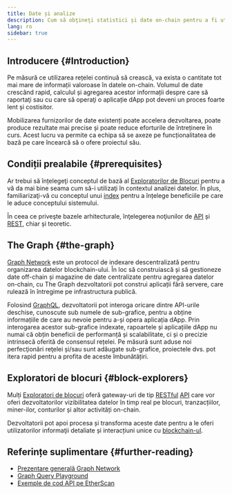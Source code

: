 ```yaml
---
title: Date și analize
description: Cum să obţineţi statistici și date on-chain pentru a fi utilizate în aplicațiile dvs. dapp
lang: ro
sidebar: true
---
```


## Introducere {#Introduction}

Pe măsură ce utilizarea rețelei continuă să crească, va exista o cantitate tot mai mare de informații valoroase în datele on-chain. Volumul de date crescând rapid, calculul și agregarea acestor informații despre care să raportaţi sau cu care să operaţi o aplicație dApp pot deveni un proces foarte lent și costisitor.

Mobilizarea furnizorilor de date existenți poate accelera dezvoltarea, poate produce rezultate mai precise și poate reduce eforturile de întreținere în curs. Acest lucru va permite ca echipa să se axeze pe funcționalitatea de bază pe care încearcă să o ofere proiectul său.

## Condiții prealabile {#prerequisites}

Ar trebui să înțelegeţi conceptul de bază al [Exploratorilor de Blocuri](/developers/docs/data-and-analytics/block-explorers/) pentru a vă da mai bine seama cum să-i utilizaţi în contextul analizei datelor. În plus, familiarizaţi-vă cu conceptul unui [index](/glossary/#index) pentru a înțelege beneficiile pe care le aduce conceptului sistemului.

În ceea ce priveşte bazele arhitecturale, înţelegerea noţiunilor de [API](https://www.wikipedia.org/wiki/API) și [REST](https://www.wikipedia.org/wiki/Representational_state_transfer), chiar și teoretic.

## The Graph {#the-graph}

[Graph Network](https://thegraph.com/) este un protocol de indexare descentralizată pentru organizarea datelor blockchain-ului. În loc să construiască și să gestioneze date off-chain și magazine de date centralizate pentru agregarea datelor on-chain, cu The Graph dezvoltatorii pot construi aplicații fără servere, care rulează în întregime pe infrastructura publică.

Folosind [GraphQL](https://graphql.org/), dezvoltatorii pot interoga oricare dintre API-urile deschise, cunoscute sub numele de sub-grafice, pentru a obține informațiile de care au nevoie pentru a-și opera aplicația dApp. Prin interogarea acestor sub-grafice indexate, rapoartele și aplicațiile dApp nu numai că obțin beneficii de performanță și scalabilitate, ci și o precizie intrinsecă oferită de consensul rețelei. Pe măsură sunt aduse noi perfecţionări reţelei și/sau sunt adăugate sub-grafice, proiectele dvs. pot itera rapid pentru a profita de aceste îmbunătățiri.

## Exploratori de blocuri {#block-explorers}

Mulți [Exploratori de blocuri](/developers/docs/data-and-analytics/block-explorers/) oferă gateway-uri de tip [RESTful](https://www.wikipedia.org/wiki/Representational_state_transfer) [API](https://www.wikipedia.org/wiki/API) care vor oferi dezvoltatorilor vizibilitatea datelor în timp real pe blocuri, tranzacțiilor, miner-ilor, conturilor și altor activități on-chain.

Dezvoltatorii pot apoi procesa și transforma aceste date pentru a le oferi utilizatorilor informaţii detaliate și interacțiuni unice cu [blockchain-ul](/glossary/#blockchain).

## Referințe suplimentare {#further-reading}

- [Prezentare generală Graph Network](https://thegraph.com/docs/en/about/network/)
- [Graph Query Playground](https://thegraph.com/explorer/subgraph/graphprotocol/graph-network-mainnet?version=current)
- [Exemple de cod API pe EtherScan](https://etherscan.io/apis#contracts)
